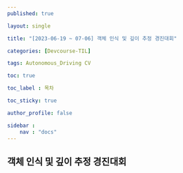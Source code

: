 ```yaml
---
published: true

layout: single

title: "[2023-06-19 ~ 07-06] 객체 인식 및 깊이 추정 경진대회"

categories: [Devcourse-TIL]

tags: Autonomous_Driving CV

toc: true

toc_label : 목차

toc_sticky: true

author_profile: false

sidebar :
    nav : "docs"
---
```


## 객체 인식 및 깊이 추정 경진대회

